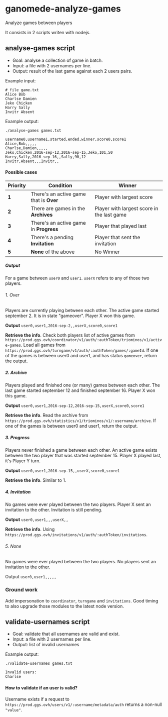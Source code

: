 # ganomede-analyze-games

Analyze games between players

It consists in 2 scripts writen with nodejs.

## analyse-games script

 * Goal: analyse a collection of game in batch.
 * Input: a file with 2 usernames per line.
 * Output: result of the last game against each 2 users pairs.

Example input:

```
# file game.txt
Alice Bob
Charlse Damien
Jeko Chicken
Harry Sally
Invitr Absent
```

Example output:

```
./analyse-games games.txt

username0,username1,started,ended,winner,score0,score1
Alice,Bob,,,,,
Charlse,Damien,,,,,
Jeko,Chicken,2016-sep-12,2016-sep-15,Jeko,101,50
Harry,Sally,2016-sep-16,,Sally,90,12
Invitr,Absent,,,Invitr,,
```

#### Possible cases

|  Priority  | Condition | Winner |
|------------|-----------|--------|
| **1** | There's an active game that is **Over** | Player with largest score |
| **2** | There are games in the **Archives** | Player with largest score in the last game |
| **3** | There's an active game in **Progress** | Player that played last |
| **4** | There's a pending **Invitation** | Player that sent the invitation |
| **5** | **None** of the above | No Winner |

##### Output

For a game between `user0` and `user1`. `userX` refers to any of those two players.

###### 1. Over

Players are currently playing between each other. The active game started september 2. It is in state "gameover". Player X won this game.

**Output** `user0,user1,2016-sep-2,,userX,score0,score1`

**Retrieve the info**. Check both players list of active games from `https://prod.ggs.ovh/coordinator/v1/auth/:authToken/triominos/v1/active-games`. Load all games from `https://prod.ggs.ovh/turngame/v1/auth/:authToken/games/:gameId`. If one of the games is between user0 and user1, and has status `gameover`, return the output.

##### 2. Archive

Players played and finished one (or many) games between each other. The last game started september 12 and finished september 16. Player X won this game.

**Output** `user0,user1,2016-sep-12,2016-sep-15,userX,score0,score1`

**Retrieve the info**. Read the archive from `https://prod.ggs.ovh/statistics/v1/triominos/v1/:username/archive`. If one of the games is between user0 and user1, return the output.

##### 3. Progress

Players never finished a game between each other. An active game exists between the two player that was started september 15. Player X played last, it's Player Y turn.

**Output** `user0,user1,2016-sep-15,,userX,score0,score1`

**Retrieve the info**. Similar to 1.

##### 4. Invitation

No games were ever played between the two players. Player X sent an invitation to the other. Invitation is still pending.

**Output** `user0,user1,,,userX,,`

**Retrieve the info**. Using `https://prod.ggs.ovh/invitations/v1/auth/:authToken/invitations`.

###### 5. None

No games were ever played between the two players. No players sent an invitation to the other.

Output `user0,user1,,,,,`

### Ground work

Add impersonation to `coordinator`, `turngame` and `invitations`. Good timing to also upgrade those modules to the latest node version.

## validate-usernames script

 * Goal: validate that all usernames are valid and exist.
 * Input: a file with 2 usernames per line.
 * Output: list of invalid usernames

Example output:

```
./validate-usernames games.txt

Invalid users:
Charlse
```

#### How to validate if an user is valid?

Username exists if a request to `https://prod.ggs.ovh/users/v1/:username/metadata/auth` returns a non-null `"value"`.

